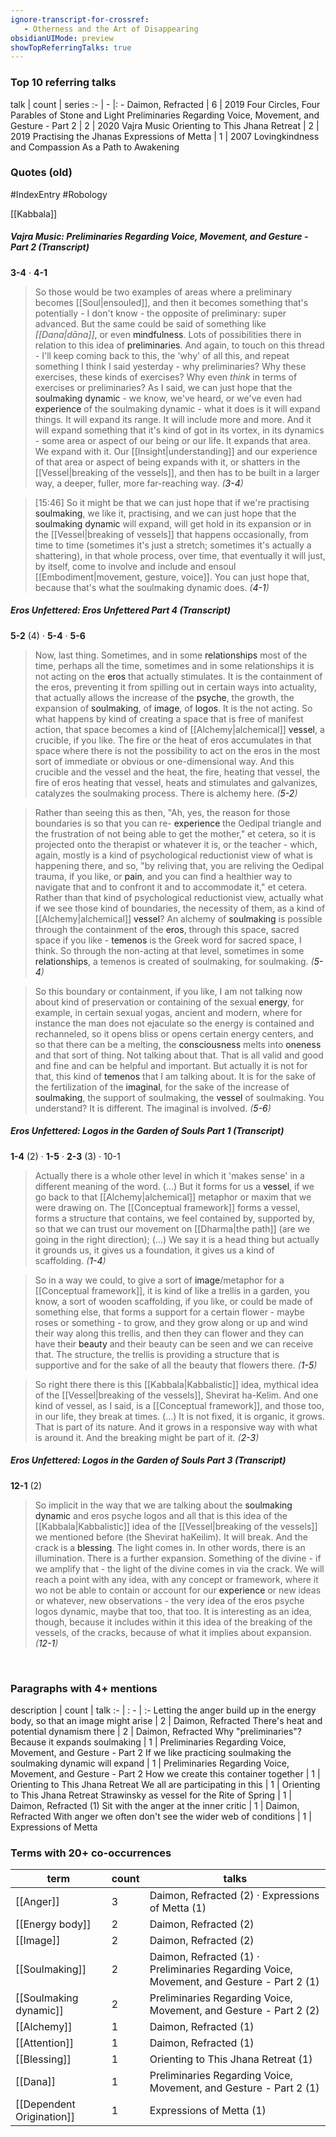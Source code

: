 ```yaml
---
ignore-transcript-for-crossref:
   - Otherness and the Art of Disappearing
obsidianUIMode: preview
showTopReferringTalks: true
---
```


### Top 10 referring talks
talk | count | series
:- | - |: -
<a data-href="Daimon, Refracted" class="internal-link">Daimon, Refracted</a> | 6 | <a data-href="2019 Four Circles, Four Parables of Stone and Light" class="internal-link">2019 Four Circles, Four Parables of Stone and Light</a>
<a data-href="Preliminaries Regarding Voice, Movement, and Gesture - Part 2" class="internal-link">Preliminaries Regarding Voice, Movement, and Gesture - Part 2</a> | 2 | <a data-href="2020 Vajra Music" class="internal-link">2020 Vajra Music</a>
<a data-href="Orienting to This Jhana Retreat" class="internal-link">Orienting to This Jhana Retreat</a> | 2 | <a data-href="2019 Practising the Jhanas" class="internal-link">2019 Practising the Jhanas</a>
<a data-href="Expressions of Metta" class="internal-link">Expressions of Metta</a> | 1 | <a data-href="2007 Lovingkindness and Compassion As a Path to Awakening" class="internal-link">2007 Lovingkindness and Compassion As a Path to Awakening</a>

### Quotes (old)
#IndexEntry #Robology

[[Kabbala]]

##### Vajra Music: Preliminaries Regarding Voice, Movement, and Gesture - Part 2 <a aria-label-position="top" aria-label="0302 Preliminaries Regarding Voice, Movement, and Gesture - Part 2" data-href="0302 Preliminaries Regarding Voice, Movement, and Gesture - Part 2" class="internal-link">(Transcript)</a>
<span class="counts">**<a aria-label-position="top" aria-label="0302 Preliminaries Regarding Voice, Movement, and Gesture - Part 2 > 3-4" data-href="0302 Preliminaries Regarding Voice, Movement, and Gesture - Part 2#3-4" class="internal-link">3-4</a>** · **<a aria-label-position="top" aria-label="0302 Preliminaries Regarding Voice, Movement, and Gesture - Part 2 > 4-1" data-href="0302 Preliminaries Regarding Voice, Movement, and Gesture - Part 2#4-1" class="internal-link">4-1</a>**</span>

> So those would be two examples of areas where a preliminary becomes [[Soul|ensouled]], and then it becomes something that's potentially - I don't know - the opposite of preliminary: super advanced. But the same could be said of something like _[[Dana|dāna]]_, or even <a data-href="mindfulness" class="internal-link">mindfulness</a>. Lots of possibilities there in relation to this idea of <a data-href="preliminaries" class="internal-link">preliminaries</a>. And again, to touch on this thread - I'll keep coming back to this, the 'why' of all this, and repeat something I think I said yesterday - why preliminaries? Why these exercises, these kinds of exercises? Why even _think_ in terms of exercises or preliminaries? As I said, we can just hope that the <a data-href="soulmaking dynamic" class="internal-link">soulmaking dynamic</a> - we know, we've heard, or we've even had <a data-href="experience" class="internal-link">experience</a> of the soulmaking dynamic - what it does is it will expand things. It will expand its range. It will include more and more. And it will expand something that it's kind of got in its vortex, in its dynamics - some area or aspect of our being or our life. It expands that area. We expand with it. Our [[Insight|understanding]] and our experience of that area or aspect of being expands with it, or shatters in the [[Vessel|breaking of the vessels]], and then has to be built in a larger way, a deeper, fuller, more far-reaching way. _(<a aria-label-position="top" aria-label="0302 Preliminaries Regarding Voice, Movement, and Gesture - Part 2 > 3-4" data-href="0302 Preliminaries Regarding Voice, Movement, and Gesture - Part 2#3-4" class="internal-link">3-4</a>)_

> [15:46] So it might be that we can just hope that if we're practising <a data-href="soulmaking" class="internal-link">soulmaking</a>, we like it, practising, and we can just hope that the <a data-href="soulmaking dynamic" class="internal-link">soulmaking dynamic</a> will expand, will get hold in its expansion or in the [[Vessel|breaking of vessels]] that happens occasionally, from time to time (sometimes it's just a stretch; sometimes it's actually a shattering), in that whole process, over time, that eventually it will just, by itself, come to involve and include and ensoul [[Embodiment|movement, gesture, voice]]. You can just hope that, because that's what the soulmaking dynamic does. _(<a aria-label-position="top" aria-label="0302 Preliminaries Regarding Voice, Movement, and Gesture - Part 2 > 4-1" data-href="0302 Preliminaries Regarding Voice, Movement, and Gesture - Part 2#4-1" class="internal-link">4-1</a>)_

##### Eros Unfettered: Eros Unfettered Part 4 <a aria-label-position="top" aria-label="0126 Eros Unfettered Part 4" data-href="0126 Eros Unfettered Part 4" class="internal-link">(Transcript)</a>
<span class="counts">**<a aria-label-position="top" aria-label="0126 Eros Unfettered Part 4 > 5-2" data-href="0126 Eros Unfettered Part 4#5-2" class="internal-link">5-2</a>** (4) · **<a aria-label-position="top" aria-label="0126 Eros Unfettered Part 4 > 5-4" data-href="0126 Eros Unfettered Part 4#5-4" class="internal-link">5-4</a>** · **<a aria-label-position="top" aria-label="0126 Eros Unfettered Part 4 > 5-6" data-href="0126 Eros Unfettered Part 4#5-6" class="internal-link">5-6</a>**</span>

> Now, last thing. Sometimes, and in some <a data-href="relationships" class="internal-link">relationships</a> most of the time, perhaps all the time, sometimes and in some relationships it is not acting on the <a data-href="eros" class="internal-link">eros</a> that actually stimulates. It is the containment of the eros, preventing it from spilling out in certain ways into actuality, that actually allows the increase of the <a data-href="psyche" class="internal-link">psyche</a>, the growth, the expansion of <a data-href="soulmaking" class="internal-link">soulmaking</a>, of <a data-href="image" class="internal-link">image</a>, of <a data-href="logos" class="internal-link">logos</a>. It is the not acting. So what happens by kind of creating a space that is free of manifest action, that space becomes a kind of [[Alchemy|alchemical]] <a data-href="vessel" class="internal-link">vessel</a>, a crucible, if you like. The fire or the heat of eros accumulates in that space where there is not the possibility to act on the eros in the most sort of immediate or obvious or one-dimensional way. And this crucible and the vessel and the heat, the fire, heating that vessel, the fire of eros heating that vessel, heats and stimulates and galvanizes, catalyzes the soulmaking process. There is alchemy here. _(<a aria-label-position="top" aria-label="0126 Eros Unfettered Part 4 > 5-2" data-href="0126 Eros Unfettered Part 4#5-2" class="internal-link">5-2</a>)_

> Rather than seeing this as then, "Ah, yes, the reason for those boundaries is so that you can re- <a data-href="experience" class="internal-link">experience</a> the Oedipal triangle and the frustration of not being able to get the mother," et cetera, so it is projected onto the therapist or whatever it is, or the teacher - which, again, mostly is a kind of psychological reductionist view of what is happening there, and so, "by reliving that, you are reliving the Oedipal trauma, if you like, or <a data-href="pain" class="internal-link">pain</a>, and you can find a healthier way to navigate that and to confront it and to accommodate it," et cetera. Rather than that kind of psychological reductionist view, actually what if we see those kind of boundaries, the necessity of them, as a kind of [[Alchemy|alchemical]] <a data-href="vessel" class="internal-link">vessel</a>? An alchemy of <a data-href="soulmaking" class="internal-link">soulmaking</a> is possible through the containment of the <a data-href="eros" class="internal-link">eros</a>, through this space, sacred space if you like - <a data-href="temenos" class="internal-link">temenos</a> is the Greek word for sacred space, I think. So through the non-acting at that level, sometimes in some <a data-href="relationships" class="internal-link">relationships</a>, a temenos is created of soulmaking, for soulmaking. _(<a aria-label-position="top" aria-label="0126 Eros Unfettered Part 4 > 5-4" data-href="0126 Eros Unfettered Part 4#5-4" class="internal-link">5-4</a>)_

> So this boundary or containment, if you like, I am not talking now about kind of preservation or containing of the sexual <a data-href="energy" class="internal-link">energy</a>, for example, in certain sexual yogas, ancient and modern, where for instance the man does not ejaculate so the energy is contained and rechanneled, so it opens bliss or opens certain energy centers, and so that there can be a melting, the <a data-href="consciousness" class="internal-link">consciousness</a> melts into <a data-href="oneness" class="internal-link">oneness</a> and that sort of thing. Not talking about that. That is all valid and good and fine and can be helpful and important. But actually it is not for that, this kind of <a data-href="temenos" class="internal-link">temenos</a> that I am talking about. It is for the sake of the fertilization of the <a data-href="imaginal" class="internal-link">imaginal</a>, for the sake of the increase of <a data-href="soulmaking" class="internal-link">soulmaking</a>, the support of soulmaking, the <a data-href="vessel" class="internal-link">vessel</a> of soulmaking. You understand? It is different. The imaginal is involved. _(<a aria-label-position="top" aria-label="0126 Eros Unfettered Part 4 > 5-6" data-href="0126 Eros Unfettered Part 4#5-6" class="internal-link">5-6</a>)_

##### Eros Unfettered: Logos in the Garden of Souls Part 1 <a aria-label-position="top" aria-label="0202 Logos in the Garden of Souls Part 1" data-href="0202 Logos in the Garden of Souls Part 1" class="internal-link">(Transcript)</a>
<span class="counts">**<a aria-label-position="top" aria-label="0202 Logos in the Garden of Souls Part 1 > 1-4" data-href="0202 Logos in the Garden of Souls Part 1#1-4" class="internal-link">1-4</a>** (2) · **<a aria-label-position="top" aria-label="0202 Logos in the Garden of Souls Part 1 > 1-5" data-href="0202 Logos in the Garden of Souls Part 1#1-5" class="internal-link">1-5</a>** · **<a aria-label-position="top" aria-label="0202 Logos in the Garden of Souls Part 1 > 2-3" data-href="0202 Logos in the Garden of Souls Part 1#2-3" class="internal-link">2-3</a>** (3) · <a aria-label-position="top" aria-label="0202 Logos in the Garden of Souls Part 1 > 10-1" data-href="0202 Logos in the Garden of Souls Part 1#10-1" class="internal-link">10-1</a></span>

> Actually there is a whole other level in which it 'makes sense' in a different meaning of the word. (...) But it forms for us a <a data-href="vessel" class="internal-link">vessel</a>, if we go back to that [[Alchemy|alchemical]] metaphor or maxim that we were drawing on. The [[Conceptual framework]] forms a vessel, forms a structure that contains, we feel contained by, supported by, so that we can trust our movement on [[Dharma|the path]] (are we going in the right direction); (...) We say it is a head thing but actually it grounds us, it gives us a foundation, it gives us a kind of scaffolding. _(<a aria-label-position="top" aria-label="0202 Logos in the Garden of Souls Part 1 > 1-4" data-href="0202 Logos in the Garden of Souls Part 1#1-4" class="internal-link">1-4</a>)_

> So in a way we could, to give a sort of <a data-href="image" class="internal-link">image</a>/metaphor for a [[Conceptual framework]], it is kind of like a trellis in a garden, you know, a sort of wooden scaffolding, if you like, or could be made of something else, that forms a support for a certain flower - maybe roses or something - to grow, and they grow along or up and wind their way along this trellis, and then they can flower and they can have their <a data-href="beauty" class="internal-link">beauty</a> and their beauty can be seen and we can receive that. The structure, the trellis is providing a structure that is supportive and for the sake of all the beauty that flowers there. _(<a aria-label-position="top" aria-label="0202 Logos in the Garden of Souls Part 1 > 1-5" data-href="0202 Logos in the Garden of Souls Part 1#1-5" class="internal-link">1-5</a>)_

> So right there there is this [[Kabbala|Kabbalistic]] idea, mythical idea of the [[Vessel|breaking of the vessels]], Shevirat ha-Kelim. And one kind of vessel, as I said, is a [[Conceptual framework]], and those too, in our life, they break at times. (...) It is not fixed, it is organic, it grows. That is part of its nature. And it grows in a responsive way with what is around it. And the breaking might be part of it. _(<a aria-label-position="top" aria-label="0202 Logos in the Garden of Souls Part 1 > 2-3" data-href="0202 Logos in the Garden of Souls Part 1#2-3" class="internal-link">2-3</a>)_

##### Eros Unfettered: Logos in the Garden of Souls Part 3 <a aria-label-position="top" aria-label="0204 Logos in the Garden of Souls Part 3" data-href="0204 Logos in the Garden of Souls Part 3" class="internal-link">(Transcript)</a>
<span class="counts">**<a aria-label-position="top" aria-label="0204 Logos in the Garden of Souls Part 3 > 12-1" data-href="0204 Logos in the Garden of Souls Part 3#12-1" class="internal-link">12-1</a>** (2)</span>

> So implicit in the way that we are talking about the <a data-href="soulmaking dynamic" class="internal-link">soulmaking dynamic</a> and eros psyche logos and all that is this idea of the [[Kabbala|Kabbalistic]] idea of the [[Vessel|breaking of the vessels]] we mentioned before (the Shevirat haKeilim). It will break. And the crack is a <a data-href="blessing" class="internal-link">blessing</a>. The light comes in. In other words, there is an illumination. There is a further expansion. Something of the divine - if we amplify that - the light of the divine comes in via the crack. We will reach a point with any idea, with any concept or framework, where it wo not be able to contain or account for our <a data-href="experience" class="internal-link">experience</a> or new ideas or whatever, new observations - the very idea of the eros psyche logos dynamic, maybe that too, that too. It is interesting as an idea, though, because it includes within it this idea of the breaking of the vessels, of the cracks, because of what it implies about expansion. _(<a aria-label-position="top" aria-label="0204 Logos in the Garden of Souls Part 3 > 12-1" data-href="0204 Logos in the Garden of Souls Part 3#12-1" class="internal-link">12-1</a>)_

<br/>

### Paragraphs with 4+ mentions
description | count | talk
:- | : - | :-
<a aria-label-position="top" aria-label="Daimon, Refracted > Letting the anger build up in the energy body so that an image might arise" data-href="Daimon, Refracted#Letting the anger build up in the energy body so that an image might arise" class="internal-link">Letting the anger build up in the energy body, so that an image might arise</a> | 2 | <a data-href="Daimon, Refracted" class="internal-link">Daimon, Refracted</a>
<a aria-label-position="top" aria-label="Daimon, Refracted > Theres heat and potential dynamism there" data-href="Daimon, Refracted#There's heat and potential dynamism there" class="internal-link">There&#x27;s heat and potential dynamism there</a> | 2 | <a data-href="Daimon, Refracted" class="internal-link">Daimon, Refracted</a>
<a aria-label-position="top" aria-label="Preliminaries Regarding Voice, Movement, and Gesture - Part 2 > Why preliminaries Because it expands soulmaking" data-href="Preliminaries Regarding Voice, Movement, and Gesture - Part 2#Why preliminaries Because it expands soulmaking" class="internal-link">Why &quot;preliminaries&quot;? Because it expands soulmaking</a> | 1 | <a data-href="Preliminaries Regarding Voice, Movement, and Gesture - Part 2" class="internal-link">Preliminaries Regarding Voice, Movement, and Gesture - Part 2</a>
<a aria-label-position="top" aria-label="Preliminaries Regarding Voice, Movement, and Gesture - Part 2 > If we like practicing soulmaking the soulmaking dynamic will expand" data-href="Preliminaries Regarding Voice, Movement, and Gesture - Part 2#If we like practicing soulmaking the soulmaking dynamic will expand" class="internal-link">If we like practicing soulmaking the soulmaking dynamic will expand</a> | 1 | <a data-href="Preliminaries Regarding Voice, Movement, and Gesture - Part 2" class="internal-link">Preliminaries Regarding Voice, Movement, and Gesture - Part 2</a>
<a aria-label-position="top" aria-label="Orienting to This Jhana Retreat > How we create this container together" data-href="Orienting to This Jhana Retreat#How we create this container together" class="internal-link">How we create this container together</a> | 1 | <a data-href="Orienting to This Jhana Retreat" class="internal-link">Orienting to This Jhana Retreat</a>
<a aria-label-position="top" aria-label="Orienting to This Jhana Retreat > We all are participating in this" data-href="Orienting to This Jhana Retreat#We all are participating in this" class="internal-link">We all are participating in this</a> | 1 | <a data-href="Orienting to This Jhana Retreat" class="internal-link">Orienting to This Jhana Retreat</a>
<a aria-label-position="top" aria-label="Daimon, Refracted > Strawinsky as vessel for the Rite of Spring" data-href="Daimon, Refracted#Strawinsky as vessel for the Rite of Spring" class="internal-link">Strawinsky as vessel for the Rite of Spring</a> | 1 | <a data-href="Daimon, Refracted" class="internal-link">Daimon, Refracted</a>
<a aria-label-position="top" aria-label="Daimon, Refracted > 1 Sit with the anger at the inner critic" data-href="Daimon, Refracted#1 Sit with the anger at the inner critic" class="internal-link">(1) Sit with the anger at the inner critic</a> | 1 | <a data-href="Daimon, Refracted" class="internal-link">Daimon, Refracted</a>
<a aria-label-position="top" aria-label="Expressions of Metta > With anger we often dont see the wider web of conditions" data-href="Expressions of Metta#With anger we often don't see the wider web of conditions" class="internal-link">With anger we often don&#x27;t see the wider web of conditions</a> | 1 | <a data-href="Expressions of Metta" class="internal-link">Expressions of Metta</a>

### Terms with 20+ co-occurrences
term | count | talks
-|-|-
[[Anger]] | 3 | <span class="counts"><a data-href="Daimon, Refracted" class="internal-link">Daimon, Refracted</a> (2) · <a data-href="Expressions of Metta" class="internal-link">Expressions of Metta</a> (1)</span> 
[[Energy body]] | 2 | <span class="counts"><a data-href="Daimon, Refracted" class="internal-link">Daimon, Refracted</a> (2)</span> 
[[Image]] | 2 | <span class="counts"><a data-href="Daimon, Refracted" class="internal-link">Daimon, Refracted</a> (2)</span> 
[[Soulmaking]] | 2 | <span class="counts"><a data-href="Daimon, Refracted" class="internal-link">Daimon, Refracted</a> (1) · <a data-href="Preliminaries Regarding Voice, Movement, and Gesture - Part 2" class="internal-link">Preliminaries Regarding Voice, Movement, and Gesture - Part 2</a> (1)</span> 
[[Soulmaking dynamic]] | 2 | <span class="counts"><a data-href="Preliminaries Regarding Voice, Movement, and Gesture - Part 2" class="internal-link">Preliminaries Regarding Voice, Movement, and Gesture - Part 2</a> (2)</span> 
[[Alchemy]] | 1 | <span class="counts"><a data-href="Daimon, Refracted" class="internal-link">Daimon, Refracted</a> (1)</span> 
[[Attention]] | 1 | <span class="counts"><a data-href="Daimon, Refracted" class="internal-link">Daimon, Refracted</a> (1)</span> 
[[Blessing]] | 1 | <span class="counts"><a data-href="Orienting to This Jhana Retreat" class="internal-link">Orienting to This Jhana Retreat</a> (1)</span> 
[[Dana]] | 1 | <span class="counts"><a data-href="Preliminaries Regarding Voice, Movement, and Gesture - Part 2" class="internal-link">Preliminaries Regarding Voice, Movement, and Gesture - Part 2</a> (1)</span> 
[[Dependent Origination]] | 1 | <span class="counts"><a data-href="Expressions of Metta" class="internal-link">Expressions of Metta</a> (1)</span> 


